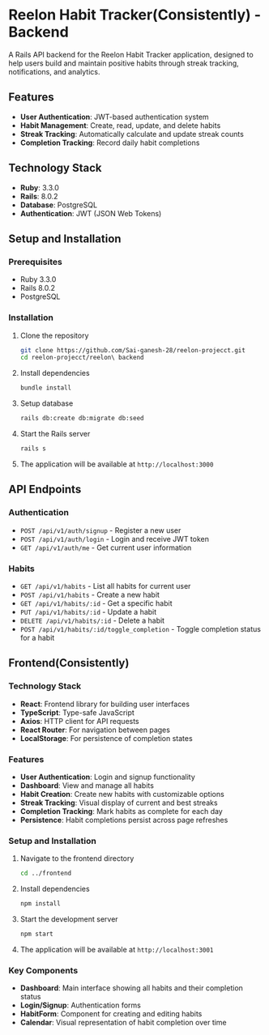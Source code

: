 # Reelon Habit Tracker(Consistently) - Backend

A Rails API backend for the Reelon Habit Tracker application, designed to help users build and maintain positive habits through streak tracking, notifications, and analytics.

## Features

- **User Authentication**: JWT-based authentication system
- **Habit Management**: Create, read, update, and delete habits
- **Streak Tracking**: Automatically calculate and update streak counts
- **Completion Tracking**: Record daily habit completions

## Technology Stack

- **Ruby**: 3.3.0
- **Rails**: 8.0.2
- **Database**: PostgreSQL
- **Authentication**: JWT (JSON Web Tokens)


## Setup and Installation

### Prerequisites

- Ruby 3.3.0
- Rails 8.0.2
- PostgreSQL


### Installation

1. Clone the repository
   ```bash
   git clone https://github.com/Sai-ganesh-28/reelon-projecct.git
   cd reelon-projecct/reelon\ backend
   ```

2. Install dependencies
   ```bash
   bundle install
   ```

3. Setup database
   ```bash
   rails db:create db:migrate db:seed
   ```

4. Start the Rails server
   ```bash
   rails s
   ```

5. The application will be available at `http://localhost:3000`

## API Endpoints

### Authentication

- `POST /api/v1/auth/signup` - Register a new user
- `POST /api/v1/auth/login` - Login and receive JWT token
- `GET /api/v1/auth/me` - Get current user information

### Habits

- `GET /api/v1/habits` - List all habits for current user
- `POST /api/v1/habits` - Create a new habit
- `GET /api/v1/habits/:id` - Get a specific habit
- `PUT /api/v1/habits/:id` - Update a habit
- `DELETE /api/v1/habits/:id` - Delete a habit
- `POST /api/v1/habits/:id/toggle_completion` - Toggle completion status for a habit


## Frontend(Consistently)

### Technology Stack

- **React**: Frontend library for building user interfaces
- **TypeScript**: Type-safe JavaScript
- **Axios**: HTTP client for API requests
- **React Router**: For navigation between pages
- **LocalStorage**: For persistence of completion states

### Features

- **User Authentication**: Login and signup functionality
- **Dashboard**: View and manage all habits
- **Habit Creation**: Create new habits with customizable options
- **Streak Tracking**: Visual display of current and best streaks
- **Completion Tracking**: Mark habits as complete for each day
- **Persistence**: Habit completions persist across page refreshes

### Setup and Installation

1. Navigate to the frontend directory
   ```bash
   cd ../frontend
   ```

2. Install dependencies
   ```bash
   npm install
   ```

3. Start the development server
   ```bash
   npm start
   ```

4. The application will be available at `http://localhost:3001`

### Key Components

- **Dashboard**: Main interface showing all habits and their completion status
- **Login/Signup**: Authentication forms
- **HabitForm**: Component for creating and editing habits
- **Calendar**: Visual representation of habit completion over time

